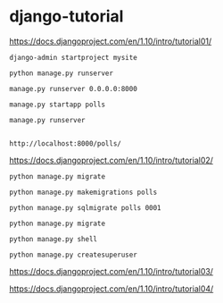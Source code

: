 # django-tutorial

https://docs.djangoproject.com/en/1.10/intro/tutorial01/

    django-admin startproject mysite

    python manage.py runserver

    manage.py runserver 0.0.0.0:8000

    manage.py startapp polls

    manage.py runserver


    http://localhost:8000/polls/

https://docs.djangoproject.com/en/1.10/intro/tutorial02/

    python manage.py migrate

    python manage.py makemigrations polls

    python manage.py sqlmigrate polls 0001

    python manage.py migrate

    python manage.py shell

    python manage.py createsuperuser

https://docs.djangoproject.com/en/1.10/intro/tutorial03/

https://docs.djangoproject.com/en/1.10/intro/tutorial04/


